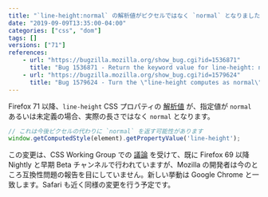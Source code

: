 ```yaml
---
title: "`line-height:normal` の解析値がピクセルではなく `normal` となりました"
date: "2019-09-09T13:35:00-04:00"
categories: ["css", "dom"]
tags: []
versions: ["71"]
references:
    - url: "https://bugzilla.mozilla.org/show_bug.cgi?id=1536871"
      title: "Bug 1536871 - Return the keyword value for line-height: normal in getComputedStyle."
    - url: "https://bugzilla.mozilla.org/show_bug.cgi?id=1579624"
      title: "Bug 1579624 - Turn the \"line-height computes as normal\" pref on for release users."
---
```

Firefox 71 以降、`line-height` CSS プロパティの [解析値](https://developer.mozilla.org/docs/Web/CSS/resolved_value) が、指定値が `normal` あるいは未定義の場合、実際の長さではなく `normal` となります。

```js
// これは今後ピクセルの代わりに `normal` を返す可能性があります
window.getComputedStyle(element).getPropertyValue('line-height');
```

この変更は、CSS Working Group での [議論](https://github.com/w3c/csswg-drafts/issues/3749) を受けて、既に Firefox 69 以降 Nightly と早期 Beta チャンネルで行われていますが、Mozilla の開発者は今のところ互換性問題の報告を目にしていません。新しい挙動は Google Chrome と一致します。Safari も近く同様の変更を行う予定です。
